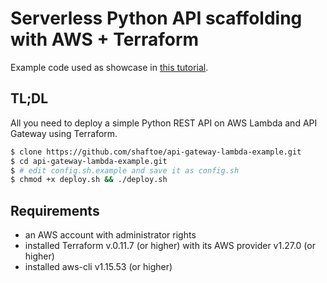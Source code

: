 # Serverless Python API scaffolding with AWS + Terraform

Example code used as showcase in [this tutorial][blogpost].

## TL;DL

All you need to deploy a simple Python REST API on AWS Lambda and API Gateway using Terraform.

```bash
$ clone https://github.com/shaftoe/api-gateway-lambda-example.git
$ cd api-gateway-lambda-example.git
$ # edit config.sh.example and save it as config.sh
$ chmod +x deploy.sh && ./deploy.sh
```

## Requirements

- an AWS account with administrator rights
- installed Terraform v.0.11.7 (or higher) with its AWS provider v1.27.0 (or higher)
- installed aws-cli v1.15.53 (or higher)

[blogpost]: https://a.l3x.in/2018/07/25/lambda-api-custom-domain-tutorial.html

